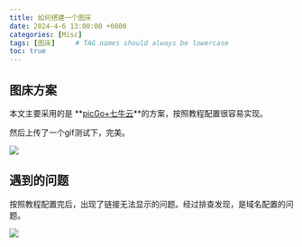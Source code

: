 ```yaml
---
title: 如何搭建一个图床
date: 2024-4-6 13:00:00 +0800
categories: [Misc]
tags: [图床]     # TAG names should always be lowercase
toc: true
---
```


## 图床方案

本文主要采用的是 **[picGo+七牛云](https://picgo.github.io/PicGo-Doc/zh/guide/config.html#%E5%9F%BA%E6%9C%AC%E6%93%8D%E4%BD%9C%E9%A2%84%E8%A7%88)**的方案，按照教程配置很容易实现。

然后上传了一个gif测试下，完美。

![](http://sbighb8sj.hn-bkt.clouddn.com/动画.gif)





## 遇到的问题

按照教程配置完后，出现了链接无法显示的问题。经过排查发现，是域名配置的问题。

![](http://sbighb8sj.hn-bkt.clouddn.com/Snipaste_2024-04-06_18-11-01.png)





